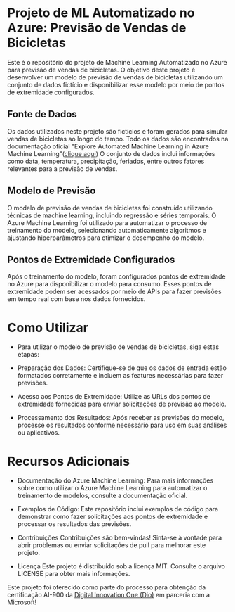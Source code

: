 # Projeto de ML Automatizado no Azure: Previsão de Vendas de Bicicletas
Este é o repositório do projeto de Machine Learning Automatizado no Azure para previsão de vendas de bicicletas. O objetivo deste projeto é desenvolver um modelo de previsão de vendas de bicicletas utilizando um conjunto de dados fictício e disponibilizar esse modelo por meio de pontos de extremidade configurados.

## Fonte de Dados
Os dados utilizados neste projeto são fictícios e foram gerados para simular vendas de bicicletas ao longo do tempo. Todo os dados são encontrados na documentação oficial "Explore Automated Machine Learning in Azure Machine Learning"([clique aqui]([https://docs.microsoft.com/azure/machine-learning/](https://microsoftlearning.github.io/mslearn-ai-fundamentals/Instructions/Labs/01-machine-learning.html#use-automated-machine-learning-to-train-a-model)))
 O conjunto de dados inclui informações como data, temperatura, precipitação, feriados, entre outros fatores relevantes para a previsão de vendas.

## Modelo de Previsão
O modelo de previsão de vendas de bicicletas foi construído utilizando técnicas de machine learning, incluindo regressão e séries temporais. O Azure Machine Learning foi utilizado para automatizar o processo de treinamento do modelo, selecionando automaticamente algoritmos e ajustando hiperparâmetros para otimizar o desempenho do modelo.

## Pontos de Extremidade Configurados
Após o treinamento do modelo, foram configurados pontos de extremidade no Azure para disponibilizar o modelo para consumo. Esses pontos de extremidade podem ser acessados por meio de APIs para fazer previsões em tempo real com base nos dados fornecidos.

# Como Utilizar
- Para utilizar o modelo de previsão de vendas de bicicletas, siga estas etapas:

- Preparação dos Dados: Certifique-se de que os dados de entrada estão formatados corretamente e incluem as features necessárias para fazer previsões.

- Acesso aos Pontos de Extremidade: Utilize as URLs dos pontos de extremidade fornecidas para enviar solicitações de previsão ao modelo.

- Processamento dos Resultados: Após receber as previsões do modelo, processe os resultados conforme necessário para uso em suas análises ou aplicativos.

# Recursos Adicionais
- Documentação do Azure Machine Learning: Para mais informações sobre como utilizar o Azure Machine Learning para automatizar o treinamento de modelos, consulte a documentação oficial.

- Exemplos de Código: Este repositório inclui exemplos de código para demonstrar como fazer solicitações aos pontos de extremidade e processar os resultados das previsões.

- Contribuições
Contribuições são bem-vindas! Sinta-se à vontade para abrir problemas ou enviar solicitações de pull para melhorar este projeto.

- Licença
Este projeto é distribuído sob a licença MIT. Consulte o arquivo LICENSE para obter mais informações.

Este projeto foi oferecido como parte do processo para obtenção da certificação AI-900 da [Digital Innovation One (Dio)](https://digitalinnovation.one/) em parceria com a Microsoft!







